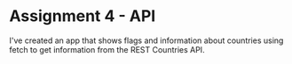 # Assignment 4 - API 

I've created an app that shows flags and information about countries using fetch to get information from the REST Countries API.